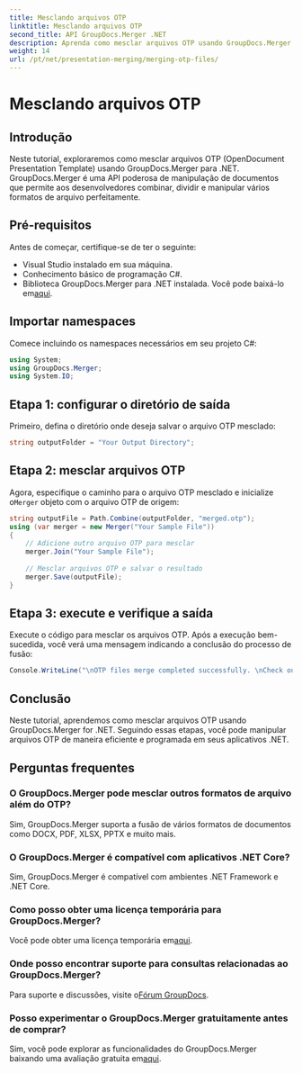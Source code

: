 ```yaml
---
title: Mesclando arquivos OTP
linktitle: Mesclando arquivos OTP
second_title: API GroupDocs.Merger .NET
description: Aprenda como mesclar arquivos OTP usando GroupDocs.Merger for .NET. Este guia passo a passo orientará você durante o processo perfeitamente.
weight: 14
url: /pt/net/presentation-merging/merging-otp-files/
---
```


# Mesclando arquivos OTP

## Introdução
Neste tutorial, exploraremos como mesclar arquivos OTP (OpenDocument Presentation Template) usando GroupDocs.Merger para .NET. GroupDocs.Merger é uma API poderosa de manipulação de documentos que permite aos desenvolvedores combinar, dividir e manipular vários formatos de arquivo perfeitamente.
## Pré-requisitos
Antes de começar, certifique-se de ter o seguinte:
- Visual Studio instalado em sua máquina.
- Conhecimento básico de programação C#.
-  Biblioteca GroupDocs.Merger para .NET instalada. Você pode baixá-lo em[aqui](https://releases.groupdocs.com/merger/net/).

## Importar namespaces
Comece incluindo os namespaces necessários em seu projeto C#:
```csharp
using System; 
using GroupDocs.Merger;
using System.IO;
```
## Etapa 1: configurar o diretório de saída
Primeiro, defina o diretório onde deseja salvar o arquivo OTP mesclado:
```csharp
string outputFolder = "Your Output Directory";
```
## Etapa 2: mesclar arquivos OTP
 Agora, especifique o caminho para o arquivo OTP mesclado e inicialize o`Merger` objeto com o arquivo OTP de origem:
```csharp
string outputFile = Path.Combine(outputFolder, "merged.otp");
using (var merger = new Merger("Your Sample File"))
{
    // Adicione outro arquivo OTP para mesclar
    merger.Join("Your Sample File");
    
    // Mesclar arquivos OTP e salvar o resultado
    merger.Save(outputFile);
}
```
## Etapa 3: execute e verifique a saída
Execute o código para mesclar os arquivos OTP. Após a execução bem-sucedida, você verá uma mensagem indicando a conclusão do processo de fusão:
```csharp
Console.WriteLine("\nOTP files merge completed successfully. \nCheck output in {0}", outputFolder);
```

## Conclusão
Neste tutorial, aprendemos como mesclar arquivos OTP usando GroupDocs.Merger for .NET. Seguindo essas etapas, você pode manipular arquivos OTP de maneira eficiente e programada em seus aplicativos .NET.

## Perguntas frequentes
### O GroupDocs.Merger pode mesclar outros formatos de arquivo além do OTP?
Sim, GroupDocs.Merger suporta a fusão de vários formatos de documentos como DOCX, PDF, XLSX, PPTX e muito mais.
### O GroupDocs.Merger é compatível com aplicativos .NET Core?
Sim, GroupDocs.Merger é compatível com ambientes .NET Framework e .NET Core.
### Como posso obter uma licença temporária para GroupDocs.Merger?
 Você pode obter uma licença temporária em[aqui](https://purchase.groupdocs.com/temporary-license/).
### Onde posso encontrar suporte para consultas relacionadas ao GroupDocs.Merger?
 Para suporte e discussões, visite o[Fórum GroupDocs](https://forum.groupdocs.com/c/merger/32).
### Posso experimentar o GroupDocs.Merger gratuitamente antes de comprar?
 Sim, você pode explorar as funcionalidades do GroupDocs.Merger baixando uma avaliação gratuita em[aqui](https://releases.groupdocs.com/).